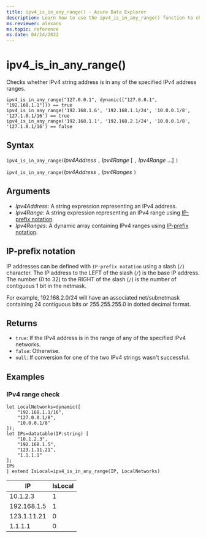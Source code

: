 ```yaml
---
title: ipv4_is_in_any_range() - Azure Data Explorer
description: Learn how to use the ipv4_is_in_any_range() function to check if the IPv4 string address is in any of the IPv4 address ranges.
ms.reviewer: alexans
ms.topic: reference
ms.date: 04/14/2022
---
```

# ipv4_is_in_any_range()

Checks whether IPv4 string address is in any of the specified IPv4 address ranges.

```kusto
ipv4_is_in_any_range("127.0.0.1", dynamic(["127.0.0.1", "192.168.1.1"])) == true
ipv4_is_in_any_range('192.168.1.6', '192.168.1.1/24', '10.0.0.1/8', '127.1.0.1/16') == true
ipv4_is_in_any_range('192.168.1.1', '192.168.2.1/24', '10.0.0.1/8', '127.1.0.1/16') == false
```

## Syntax

`ipv4_is_in_any_range(`*Ipv4Address* `,` *Ipv4Range* [ `,` *Ipv4Range* ...] `)`

`ipv4_is_in_any_range(`*Ipv4Address* `,` *Ipv4Ranges* `)`

## Arguments

* *Ipv4Address*: A string expression representing an IPv4 address.
* *Ipv4Range*: A string expression representing an IPv4 range using [IP-prefix notation](#ip-prefix-notation).
* *Ipv4Ranges*: A dynamic array containing IPv4 ranges using [IP-prefix notation](#ip-prefix-notation).

## IP-prefix notation

IP addresses can be defined with `IP-prefix notation` using a slash (`/`) character. The IP address to the LEFT of the slash (`/`) is the base IP address. The number (0 to 32) to the RIGHT of the slash (`/`) is the number of contiguous 1 bit in the netmask.

For example, 192.168.2.0/24 will have an associated net/subnetmask containing 24 contiguous bits or 255.255.255.0 in dotted decimal format.

## Returns

* `true`: If the IPv4 address is in the range of any of the specified IPv4 networks.
* `false`: Otherwise.
* `null`: If conversion for one of the two IPv4 strings wasn't successful.

## Examples

### IPv4 range check

<!-- csl: https://help.kusto.windows.net/Samples -->
```kusto
let LocalNetworks=dynamic([
    "192.168.1.1/16",
    "127.0.0.1/8",
    "10.0.0.1/8"
]);
let IPs=datatable(IP:string) [
    "10.1.2.3",
    "192.168.1.5",
    "123.1.11.21",
    "1.1.1.1"
];
IPs
| extend IsLocal=ipv4_is_in_any_range(IP, LocalNetworks)
```

|IP|IsLocal|
|---|---|
|10.1.2.3|1|
|192.168.1.5|1|
|123.1.11.21|0|
|1.1.1.1|0|
